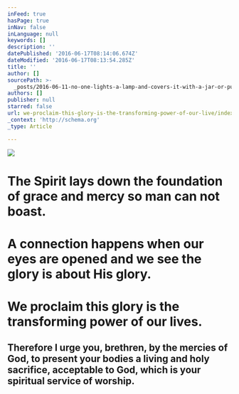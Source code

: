 ```yaml
---
inFeed: true
hasPage: true
inNav: false
inLanguage: null
keywords: []
description: ''
datePublished: '2016-06-17T08:14:06.674Z'
dateModified: '2016-06-17T08:13:54.285Z'
title: ''
author: []
sourcePath: >-
  _posts/2016-06-11-no-one-lights-a-lamp-and-covers-it-with-a-jar-or-puts-it-und.md
authors: []
publisher: null
starred: false
url: we-proclaim-this-glory-is-the-transforming-power-of-our-live/index.html
_context: 'http://schema.org'
_type: Article

---
```

![](https://the-grid-user-content.s3-us-west-2.amazonaws.com/54d6e68f-509a-46b3-892a-c8b7430575df.jpg)

# 

# The Spirit lays down the foundation of grace and mercy so man can not boast. 

# A connection happens when our eyes are opened and we see the glory is about His glory.

# We proclaim this glory is the transforming power of our lives.

## Therefore I urge you, brethren, by the mercies of God, to present your bodies a living and holy sacrifice, acceptable to God, which is your spiritual service of worship.